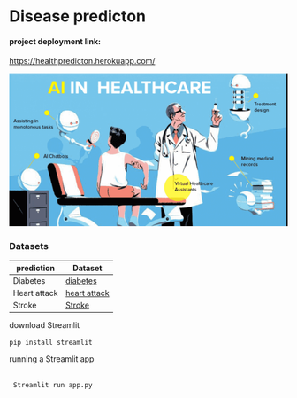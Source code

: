 # Disease predicton

<h4> project deployment link:</h4>


 https://healthpredicton.herokuapp.com/


![AI in healthCare](https://github.com/Praneethkanchanakuntla/healthcare/blob/main/photo2.png)
<h3> Datasets </h3>

|prediction   | Dataset|
|---|---|
|Diabetes     | [diabetes](https://www.kaggle.com/uciml/pima-indians-diabetes-database)|
|Heart attack |[heart attack](https://www.kaggle.com/rashikrahmanpritom/heart-attack-analysis-prediction-dataset)|
|Stroke       |[Stroke](https://www.kaggle.com/fedesoriano/stroke-prediction-dataset)|



<p> download Streamlit <p>
 
 ```
 pip install streamlit
 
 ```
 
<p> running a Streamlit app <p>
 
```

 Streamlit run app.py
 
```
 
   
    
